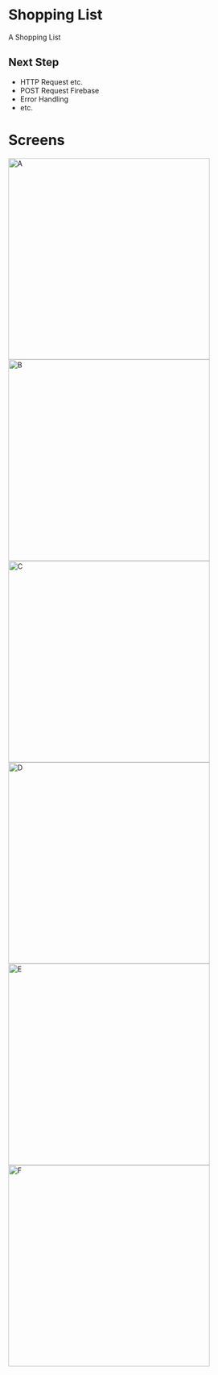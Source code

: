 # Shopping List

A Shopping List

## Next Step

- HTTP Request etc.
- POST Request Firebase
- Error Handling
- etc.


# Screens

<div>
  <img src="lib/assets/images/screens/aa.png" alt="A" width="400" />
  <img src="lib/assets/images/screens/bb.png" alt="B" width="400" />
  <img src="lib/assets/images/screens/cc.png" alt="C" width="400" />
  <img src="lib/assets/images/screens/dd.png" alt="D" width="400" />
  <img src="lib/assets/images/screens/ee.png" alt="E" width="400" />
  <img src="lib/assets/images/screens/ff.png" alt="F" width="400" />
</div>